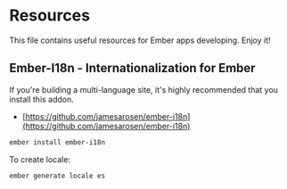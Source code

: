 # Resources

This file contains useful resources for Ember apps developing.
Enjoy it!

## Ember-I18n - Internationalization for Ember

If you're building a multi-language site, it's highly recommended that you install this addon.

* [https://github.com/jamesarosen/ember-i18n](https://github.com/jamesarosen/ember-i18n)

```bash
ember install ember-i18n
```

To create locale:

```bash
ember generate locale es
```
